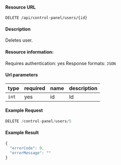#### Resource URL
`DELETE /api/control-panel/users/{id}`

#### Description
  Deletes user.

#### Resource information:
  Requires authentication: yes
  Response formats: `JSON`

#### Url parameters
| type     | required | name                              | description
|----------|----------|-----------------------------------|-------------
| `int`    | yes      | id                                | Id


#### Example Request
```javascript
DELETE /control-panel/users/5
```

#### Example Result
```javascript
{
  "errorCode": 0,
  "errorMessage": ""
}
```